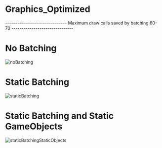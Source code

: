 # Graphics_Optimized

------------------------------- Maximum draw calls saved by batching 60-70 -------------------------------
# No Batching
![noBatching](https://user-images.githubusercontent.com/100363602/187016163-c7fef482-8f4e-4f64-9b17-1570da13cc6d.png)
# Static Batching
![staticBatching](https://user-images.githubusercontent.com/100363602/187016165-7d0bc319-4b1d-4621-be63-9dd4d667bafb.png)
# Static Batching and Static GameObjects
![staticBatchingStaticObjects](https://user-images.githubusercontent.com/100363602/187016167-6eb6cf2d-c4ac-4ad0-9685-bfa0be79443b.png)

